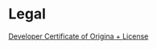 # Legal

[Developer Certificate of Origina + License](https://docs.google.com/document/d/1HQGOMtkXU1Pipp46M5H4Un4M2xAc4D1wckTnrtii0Lo/edit)